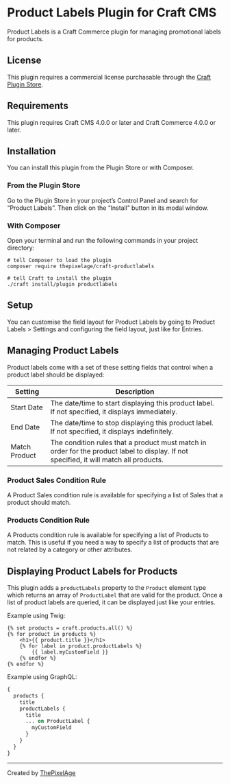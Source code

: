 # Product Labels Plugin for Craft CMS

Product Labels is a Craft Commerce plugin for managing promotional labels for products.

## License

This plugin requires a commercial license purchasable through the [Craft Plugin
Store](https://plugins.craftcms.com/productlabels).


## Requirements

This plugin requires Craft CMS 4.0.0 or later and Craft Commerce 4.0.0 or later.

## Installation

You can install this plugin from the Plugin Store or with Composer.

### From the Plugin Store

Go to the Plugin Store in your project’s Control Panel and search for
“Product Labels”. Then click on the “Install” button in its modal window.

### With Composer

Open your terminal and run the following commands in your project directory:

```
# tell Composer to load the plugin
composer require thepixelage/craft-productlabels

# tell Craft to install the plugin
./craft install/plugin productlabels
```

## Setup

You can customise the field layout for Product Labels by going to Product Labels > Settings and configuring the field layout, just like for Entries.

## Managing Product Labels

Product labels come with a set of these setting fields that control when a product label should be displayed:

| Setting       | Description                                                                                                                            |
|---------------|----------------------------------------------------------------------------------------------------------------------------------------|
| Start Date    | The date/time to start displaying this product label. If not specified, it displays immediately.                                       |
| End Date      | The date/time to stop displaying this product label. If not specified, it displays indefinitely.                                       |
| Match Product | The condition rules that a product must match in order for the product label to display. If not specified, it will match all products. |


### Product Sales Condition Rule

A Product Sales condition rule is available for specifying a list of Sales that a product should match.

### Products Condition Rule

A Products condition rule is available for specifying a list of Products to match. This is useful if you need a way to specify a list of products that are not related by a category or other attributes.

## Displaying Product Labels for Products

This plugin adds a `productLabels` property to the `Product` element type which returns an array of `ProductLabel` that are valid for the product. Once a list of product labels are queried, it can be displayed just like your entries.

Example using Twig:

```twig
{% set products = craft.products.all() %}
{% for product in products %}
    <h1>{{ product.title }}</h1>
    {% for label in product.productLabels %}
        {{ label.myCustomField }}
    {% endfor %}
{% endfor %}
```

Example using GraphQL:

```graphql
{
  products {
    title
    productLabels {
      title
      ... on ProductLabel {
        myCustomField
      }
    }
  }
}
```



---

Created by [ThePixelAge](https://www.thepixelage.com)
